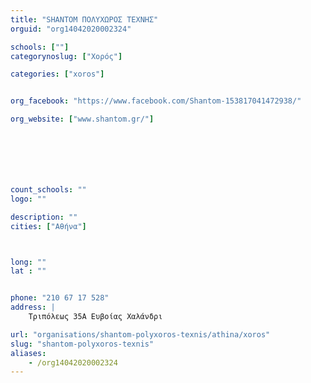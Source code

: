 ```yaml
---
title: "SHANTOM ΠΟΛΥΧΩΡΟΣ ΤΕΧΝΗΣ"
orguid: "org14042020002324"

schools: [""]
categorynoslug: ["Χορός"]

categories: ["xoros"]


org_facebook: "https://www.facebook.com/Shantom-153817041472938/"

org_website: ["www.shantom.gr/"]







count_schools: ""
logo: ""

description: ""
cities: ["Αθήνα"]



long: ""
lat : ""


phone: "210 67 17 528"
address: |
    Τριπόλεως 35Α Ευβοίας Χαλάνδρι

url: "organisations/shantom-polyxoros-texnis/athina/xoros"
slug: "shantom-polyxoros-texnis"
aliases:
    - /org14042020002324
---
```



